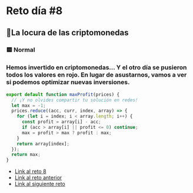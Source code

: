 # Reto día #8

## 🎄La locura de las criptomonedas

### 🟨 Normal

### Hemos invertido en criptomonedas... Y el otro día se pusieron todos los valores en rojo. En lugar de asustarnos, vamos a ver si podemos optimizar nuevas inversiones.

```js
export default function maxProfit(prices) {
  // ¡Y no olvides compartir tu solución en redes!
  let max = -1;
  prices.reduce((acc, curr, index, array) => {
    for (let i = index; i < array.length; i++) {
      const profit = array[i] - acc;
      if (acc > array[i] || profit <= 0) continue;
      max = profit > max ? profit : max;
    }
    return array[index];
  });
  return max;
}
```

- [Link al reto 8](https://adventjs.dev/challenges/08)
- [Link al reto anterior](https://adventjs.dev/challenges/07)
- [Link al siguiente reto](https://adventjs.dev/challenges/09)
